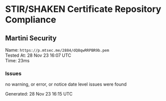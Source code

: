 # STIR/SHAKEN Certificate Repository Compliance

## Martini Security

Name: `https://p.mtsec.me/2884/dQ8qwRRPBR9b.pem`\
Tested At: 28 Nov 23 16:07 UTC\
Time: 23ms

### Issues

no warning, or error, or notice date level issues were found

Generated: 28 Nov 23 16:15 UTC